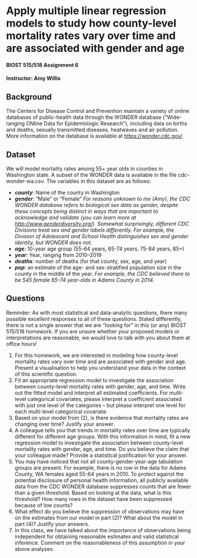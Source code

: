# Apply multiple linear regression models to study how county-level mortality rates vary over time and are associated with gender and age
#### BIOST 515/518 Assignment 6
#### Instructor:  Amy Willis

## Background

The Centers for Disease Control and Prevention maintain a variety of online databases of public-health data through the WONDER database (“Wide-ranging ONline Data for Epidemiologic Research”), including data on births and deaths, sexually transmitted diseases, heatwaves and air pollution. More information on the database is available at https://wonder.cdc.gov/.

## Dataset
We will model mortality rates among 55+ year olds in counties in Washington state. A subset of the WONDER data is available in the file cdc-wonder-wa.csv. 
The variables in this dataset are as follows:
- ***county***: Name of the county in Washington
- ***gender***: “Male” or “Female”
 *For reasons unknown to me (Amy), the CDC WONDER database refers to biological sex data as gender, despite these concepts being distinct in ways that are important to acknowledge and validate (you can learn more at http://www.genderdiversity.org/). Somewhat surprisingly, different CDC Divisions treat sex and gender labels differently. For example, the Division of Adolescent and School Health distinguishes sex and gender identity, but WONDER does not.*
- ***age***: 10-year age group (55-64 years, 65-74 years, 75-84 years, 85+)
- ***year***: Year, ranging from 2010–2019
- ***deaths***: number of deaths (for that county, sex, age, and year)
- ***pop***: an estimate of the age- and sex-stratified population size in the county in the middle of the year.
 *For example, the CDC believed there to be 545 female 65-74 year-olds in Adams County in 2014.*

## Questions
Reminder: As with most statistical and data-analytic questions, there many possible excellent
responses to all of these questions. Stated differently, there is not a single answer that we
are “looking for” in this (or any) BIOST 515/518 homework. If you are unsure whether your
proposed models or interpretations are reasonable, we would love to talk with you about them
at office hours!

1. For this homework, we are interested in modeling how county-level mortality rates vary over time and
are associated with gender and age. Present a visualisation to help you understand your data in the
context of this scientific question.
2. Fit an appropriate regression model to investigate the association between county-level mortality rates
with gender, age, and time. Write out the fitted model and interpret all estimated coefficients. For
multi-level categorical covariates, please interpret a coefficient associated with just one level of the
categories – but please interpret one level for each multi-level categorical covariate.
3. Based on your model from (2), is there evidence that mortality rates are changing over time? Justify
your answer.
4. A colleague tells you that trends in mortality rates over time are typically different for different age
groups. With this information in mind, fit a new regression model to investigate the association between
county-level mortality rates with gender, age, and time. Do you believe the claim that your colleague
made? Provide a statistical justification for your answer.
5. You may have noticed that not all county-gender-year-age tabulation groups are present. For example,
there is no row in the data for Adams County, WA females aged 55-64 years in 2010. To protect
against the potential disclosure of personal health information, all publicly available data from the
CDC WONDER database suppresses counts that are fewer than a given threshold. Based on looking at
the data, what is this threshold? How many rows in the dataset have been suppressed because of low
counts?
6. What effect do you believe the suppression of observations may have on the estimates from our model
in part (2)? What about the model in part (4)? Justify your answers.
7. In this class, we have talked about the importance of observations being independent for obtaining
reasonable estimates and valid statistical inference. Comment on the reasonableness of this assumption
in your above analyses.
